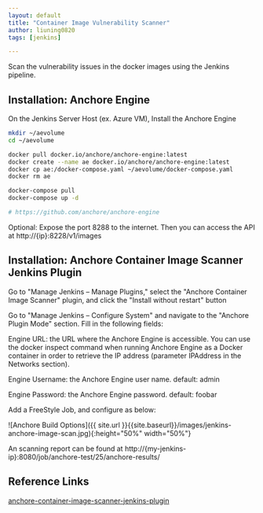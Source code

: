 ```yaml
---
layout: default
title: "Container Image Vulnerability Scanner"
author: liuning0820
tags: [jenkins]

---
```


Scan the vulnerability issues in the docker images using the Jenkins pipeline.

## Installation: Anchore Engine

On the Jenkins Server Host (ex. Azure VM), Install the Anchore Engine

```sh
mkdir ~/aevolume
cd ~/aevolume

docker pull docker.io/anchore/anchore-engine:latest
docker create --name ae docker.io/anchore/anchore-engine:latest
docker cp ae:/docker-compose.yaml ~/aevolume/docker-compose.yaml
docker rm ae

docker-compose pull
docker-compose up -d

# https://github.com/anchore/anchore-engine

```

Optional: Expose the port 8288 to the internet. Then you can access the API at http://{ip}:8228/v1/images

## Installation: Anchore Container Image Scanner Jenkins Plugin

Go to "Manage Jenkins – Manage Plugins," select the "Anchore Container Image Scanner" plugin, and click the "Install without restart" button

Go to "Manage Jenkins – Configure System" and navigate to the "Anchore Plugin Mode" section. Fill in the following fields:

Engine URL: the URL where the Anchore Engine is accessible. You can use the docker inspect command when running Anchore Engine as a Docker container in order to retrieve the IP address (parameter IPAddress in the Networks section).

Engine Username: the Anchore Engine user name. default: admin

Engine Password: the Anchore Engine password. default: foobar

Add a FreeStyle Job, and configure as below:

![Anchore Build Options]({{ site.url }}{{site.baseurl}}/images/jenkins-anchore-image-scan.jpg){:height="50%" width="50%"}

An scanning report can be found at http://{my-jenkins-ip}:8080/job/anchore-test/25/anchore-results/

## Reference Links

[anchore-container-image-scanner-jenkins-plugin](https://dzone.com/articles/anchore-container-image-scanner-jenkins-plugin )
